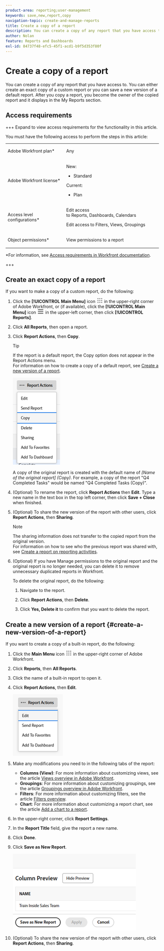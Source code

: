 ```yaml
---
product-area: reporting;user-management
keywords: save,new,report,copy
navigation-topic: create-and-manage-reports
title: Create a copy of a report
description: You can create a copy of any report that you have access to. You can either create an exact copy of a custom report or you can save a new version of a default report. After you copy a report, you become the owner of the copied report and it displays in the My Reports section.
author: Nolan
feature: Reports and Dashboards
exl-id: 84737f48-efc5-45f1-acd1-b9f5d353f80f
---
```

# Create a copy of a report

<!-- Audited: 11/2024 -->

You can create a copy of any report that you have access to. You can either create an exact copy of a custom report or you can save a new version of a default report. After you copy a report, you become the owner of the copied report and it displays in the My Reports section.

## Access requirements

+++ Expand to view access requirements for the functionality in this article. 

You must have the following access to perform the steps in this article:

<table style="table-layout:auto"> 
 <col> 
 <col> 
 <tbody> 
  <tr> 
   <td role="rowheader">Adobe Workfront plan*</td> 
   <td> <p>Any</p> </td> 
  </tr> 
  <tr> 
   <td role="rowheader">Adobe Workfront license*</td> 
   <td> 
      <p>New:</p>
         <ul>
         <li><p>Standard</p></li>
         </ul>
      <p>Current:</p>
         <ul>
         <li><p>Plan</p></li>
         </ul>
   </td>
  </tr> 
  <tr> 
   <td role="rowheader">Access level configurations*</td> 
   <td> <p>Edit access to&nbsp;Reports,&nbsp;Dashboards,&nbsp;Calendars</p> <p>Edit access to Filters,&nbsp;Views, Groupings</p></td> 
  </tr> 
  <tr> 
   <td role="rowheader">Object permissions*</td> 
   <td><p>View permissions to a report</p></td> 
  </tr> 
 </tbody> 
</table>

*For information, see [Access requirements in Workfront documentation](/help/quicksilver/administration-and-setup/add-users/access-levels-and-object-permissions/access-level-requirements-in-documentation.md). 

+++

## Create an exact copy of a report

If you want to make a copy of a custom report, do the following:

1. Click the **[!UICONTROL Main Menu]** icon ![Main Menu](/help/_includes/assets/main-menu-icon.png) in the upper-right corner of Adobe Workfront, or (if available), click the **[!UICONTROL Main Menu]** icon ![Main Menu](/help/_includes/assets/main-menu-icon-left-nav.png) in the upper-left corner, then click **[!UICONTROL Reports]**.

1. Click **All Reports**, then open a report.

1. Click **Report Actions**, then **Copy**.

   >[!TIP]
   >
   >If the report is a default report, the Copy option does not appear in the Report Actions menu.  
   >For information on how to create a copy of a default report, see [Create a new version of a report](#create-a-new-version-of-a-report).

   ![Copy report](assets/unshimmed-report-actions-copy.png)

   A copy of the original report is created with the default name of _[Name of the original report] (Copy)_. For example, a copy of the report "Q4 Completed Tasks" would be named "Q4 Completed Tasks (Copy)".

1. (Optional) To rename the report, click **Report Actions** then **Edit**. Type a new name in the text box in the top left corner, then click **Save + Close** when finished.

1. (Optional) To share the new version of the report with other users, click **Report Actions**, then **Sharing**.

   >[!NOTE]
   >
   >The sharing information does not transfer to the copied report from the original version.  
   >For information on how to see who the previous report was shared with, see [Create a report on reporting activities](../../../reports-and-dashboards/reports/report-usage/create-report-reporting-activities.md#identify).

1. (Optional) If you have Manage permissions to the original report and the original report is no longer needed, you can delete it to remove unnecessary duplicated reports in Workfront.

   To delete the original report, do the following:

   1. Navigate to the report.

   1. Click **Report Actions**, then **Delete**.
   
   1. Click **Yes, Delete it** to confirm that you want to delete the report.

## Create a new version of a report {#create-a-new-version-of-a-report}

If you want to create a copy of a built-in report, do the following:

1. Click the **Main Menu** icon ![Main Menu icon](assets/main-menu-icon.png) in the upper-right corner of Adobe Workfront.

1. Click **Reports**, then **All Reports**. 
1. Click the name of a built-in report to open it.
1. Click **Report Actions**, then **Edit**.

   ![Edit report](assets/unshimmed-report-actions-default-report.png)

1. Make any modifications you need to in the following tabs of the report:

   * **Columns (View)**: For more information about customizing views, see the article [Views overview in Adobe Workfront](../../../reports-and-dashboards/reports/reporting-elements/views-overview.md).
   * **Groupings**: For more information about customizing groupings, see the article [Groupings overview in Adobe Workfront](../../../reports-and-dashboards/reports/reporting-elements/groupings-overview.md).
   * **Filters**: For more information about customizing filters, see the article [Filters overview](../../../reports-and-dashboards/reports/reporting-elements/filters-overview.md).
   * **Chart**: For more information about customizing a report chart, see the article [Add a chart to a report](../../../reports-and-dashboards/reports/creating-and-managing-reports/add-chart-report.md).

1. In the upper-right corner, click **Report Settings**.
1. In the **Report Title** field, give the report a new name.
1. Click **Done**.
1. Click **Save as New Report**.

   ![Save as new report](assets/unshimmed-save-as-new-report.png)

1. (Optional) To share the new version of the report with other users, click **Report Actions**, then **Sharing**.
